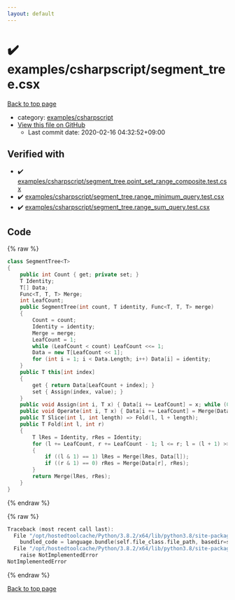 ```yaml
---
layout: default
---
```


<!-- mathjax config similar to math.stackexchange -->
<script type="text/javascript" async
  src="https://cdnjs.cloudflare.com/ajax/libs/mathjax/2.7.5/MathJax.js?config=TeX-MML-AM_CHTML">
</script>
<script type="text/x-mathjax-config">
  MathJax.Hub.Config({
    TeX: { equationNumbers: { autoNumber: "AMS" }},
    tex2jax: {
      inlineMath: [ ['$','$'] ],
      processEscapes: true
    },
    "HTML-CSS": { matchFontHeight: false },
    displayAlign: "left",
    displayIndent: "2em"
  });
</script>

<script type="text/javascript" src="https://cdnjs.cloudflare.com/ajax/libs/jquery/3.4.1/jquery.min.js"></script>
<script src="https://cdn.jsdelivr.net/npm/jquery-balloon-js@1.1.2/jquery.balloon.min.js" integrity="sha256-ZEYs9VrgAeNuPvs15E39OsyOJaIkXEEt10fzxJ20+2I=" crossorigin="anonymous"></script>
<script type="text/javascript" src="../../../assets/js/copy-button.js"></script>
<link rel="stylesheet" href="../../../assets/css/copy-button.css" />


# :heavy_check_mark: examples/csharpscript/segment_tree.csx

<a href="../../../index.html">Back to top page</a>

* category: <a href="../../../index.html#441c1a781d23a6e65db56eaa313dbebd">examples/csharpscript</a>
* <a href="{{ site.github.repository_url }}/blob/master/examples/csharpscript/segment_tree.csx">View this file on GitHub</a>
    - Last commit date: 2020-02-16 04:32:52+09:00




## Verified with

* :heavy_check_mark: <a href="../../../verify/examples/csharpscript/segment_tree.point_set_range_composite.test.csx.html">examples/csharpscript/segment_tree.point_set_range_composite.test.csx</a>
* :heavy_check_mark: <a href="../../../verify/examples/csharpscript/segment_tree.range_minimum_query.test.csx.html">examples/csharpscript/segment_tree.range_minimum_query.test.csx</a>
* :heavy_check_mark: <a href="../../../verify/examples/csharpscript/segment_tree.range_sum_query.test.csx.html">examples/csharpscript/segment_tree.range_sum_query.test.csx</a>


## Code

<a id="unbundled"></a>
{% raw %}
```cpp
class SegmentTree<T>
{
    public int Count { get; private set; }
    T Identity;
    T[] Data;
    Func<T, T, T> Merge;
    int LeafCount;
    public SegmentTree(int count, T identity, Func<T, T, T> merge)
    {
        Count = count;
        Identity = identity;
        Merge = merge;
        LeafCount = 1;
        while (LeafCount < count) LeafCount <<= 1;
        Data = new T[LeafCount << 1];
        for (int i = 1; i < Data.Length; i++) Data[i] = identity;
    }
    public T this[int index]
    {
        get { return Data[LeafCount + index]; }
        set { Assign(index, value); }
    }
    public void Assign(int i, T x) { Data[i += LeafCount] = x; while (0 < (i >>= 1)) Data[i] = Merge(Data[i << 1], Data[(i << 1) | 1]); }
    public void Operate(int i, T x) { Data[i += LeafCount] = Merge(Data[i], x); while (0 < (i >>= 1)) Data[i] = Merge(Data[i << 1], Data[(i << 1) | 1]); }
    public T Slice(int l, int length) => Fold(l, l + length);
    public T Fold(int l, int r)
    {
        T lRes = Identity, rRes = Identity;
        for (l += LeafCount, r += LeafCount - 1; l <= r; l = (l + 1) >> 1, r = (r - 1) >> 1)
        {
            if ((l & 1) == 1) lRes = Merge(lRes, Data[l]);
            if ((r & 1) == 0) rRes = Merge(Data[r], rRes);
        }
        return Merge(lRes, rRes);
    }
}

```
{% endraw %}

<a id="bundled"></a>
{% raw %}
```cpp
Traceback (most recent call last):
  File "/opt/hostedtoolcache/Python/3.8.2/x64/lib/python3.8/site-packages/onlinejudge_verify/docs.py", line 348, in write_contents
    bundled_code = language.bundle(self.file_class.file_path, basedir=self.cpp_source_path)
  File "/opt/hostedtoolcache/Python/3.8.2/x64/lib/python3.8/site-packages/onlinejudge_verify/languages/csharpscript.py", line 108, in bundle
    raise NotImplementedError
NotImplementedError

```
{% endraw %}

<a href="../../../index.html">Back to top page</a>

